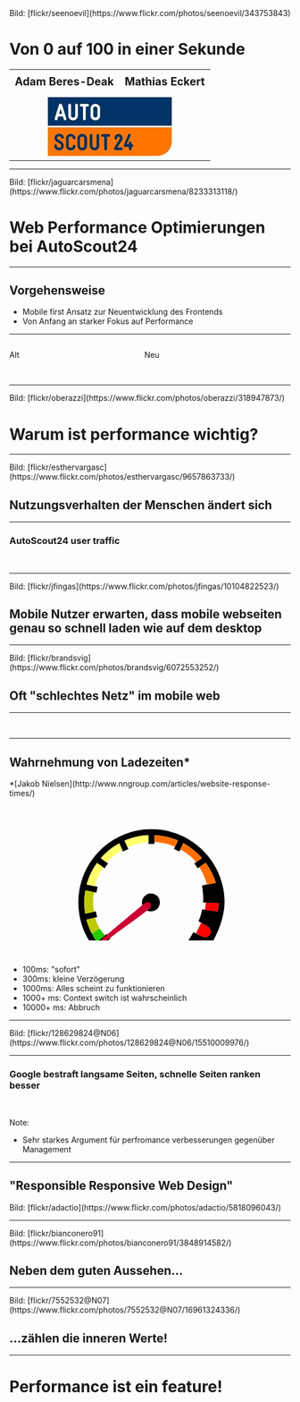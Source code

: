 ﻿<!-- .slide: data-background="assets/01.jpg" -->
<div class="attribution">Bild: [flickr/seenoevil](https://www.flickr.com/photos/seenoevil/343753843)</div>

# Von 0 auf 100 in einer Sekunde

<table style="width: 90%;">
  <tr>
    <td style="line-height: 2em; font-weight: bold; font-size: 1.4em;">Adam Beres-Deak</td>
    <td style="text-align: right; line-height: 2em; font-weight: bold; font-size: 1.4em;">Mathias Eckert</td>
  </tr>
  <tr>
    <td colspan="2" style="text-align: center;"><img src="assets/as24logo.png"></td>
  </tr>
</table>

----

<!-- .slide: data-background="assets/02.jpg" -->
<div class="attribution">Bild: [flickr/jaguarcarsmena](https://www.flickr.com/photos/jaguarcarsmena/8233313118/)</div>

# Web Performance Optimierungen bei AutoScout24

---

## Vorgehensweise

- Mobile first Ansatz zur Neuentwicklung des Frontends
- Von Anfang an starker Fokus auf Performance

---

<div>
	<div style="float: left; width: 48%;">
		<p>Alt</p>
		<img data-src="assets/chameleon.png"  />
	</div>
	<div style="float: left; width: 48%;">
		<p>Neu</p>
		<img data-src="assets/showcar.png" />
	</div>
	<div style="clear: both;"></div>
</div>

----

<!-- .slide: data-background="assets/question.jpg" -->
<div class="attribution">Bild: [flickr/oberazzi](https://www.flickr.com/photos/oberazzi/318947873/)</div>

# Warum ist performance wichtig?

---

<!-- .slide: data-background="assets/03_4.jpg" -->
<div class="attribution">Bild: [flickr/esthervargasc](https://www.flickr.com/photos/esthervargasc/9657863733/)</div>

## Nutzungsverhalten der Menschen ändert sich
---

### AutoScout24 user traffic 

<img data-src="assets/stats/visits2.png" style="width: 100%;" />

---

<!-- .slide: data-background="assets/03_2.jpg" -->
<div class="attribution">Bild: [flickr/jfingas](https://www.flickr.com/photos/jfingas/10104822523/)</div>

## Mobile Nutzer erwarten, dass mobile webseiten genau so schnell laden wie auf dem desktop

---

<!-- .slide: data-background="assets/03_3.jpg" -->
<div class="attribution">Bild: [flickr/brandsvig](https://www.flickr.com/photos/brandsvig/6072553252/)</div>

## Oft "schlechtes Netz" im mobile web

---

<img data-src="assets/loading.gif" style="width:180%;">

---

## Wahrnehmung von Ladezeiten*
<div class="attribution">*[Jakob Nielsen](http://www.nngroup.com/articles/website-response-times/)</div>

<svg
   xmlns:dc="http://purl.org/dc/elements/1.1/"
   xmlns:cc="http://creativecommons.org/ns#"
   xmlns:rdf="http://www.w3.org/1999/02/22-rdf-syntax-ns#"
   xmlns:svg="http://www.w3.org/2000/svg"
   xmlns="http://www.w3.org/2000/svg"
   xmlns:sodipodi="http://sodipodi.sourceforge.net/DTD/sodipodi-0.dtd"
   xmlns:inkscape="http://www.inkscape.org/namespaces/inkscape"
   width="660"
   height="290"
   viewbox="0 0 660 360"
   id="svg2"
   version="1.1"
   inkscape:version="0.48.4 r9939"
   sodipodi:docname="tacho_edited_2.svg" style="padding: 20px;">
  <defs
     id="defs4">
    <inkscape:path-effect
       effect="spiro"
       id="path-effect3854"
       is_visible="true" />
    <inkscape:path-effect
       effect="spiro"
       id="path-effect3850"
       is_visible="true" />
    <inkscape:path-effect
       effect="spiro"
       id="path-effect3842"
       is_visible="true" />
    <inkscape:path-effect
       is_visible="true"
       id="path-effect3048"
       effect="spiro" />
    <inkscape:path-effect
       is_visible="true"
       id="path-effect3820"
       effect="spiro" />
    <inkscape:path-effect
       is_visible="true"
       id="path-effect3824"
       effect="spiro" />
    <inkscape:path-effect
       is_visible="true"
       id="path-effect3828"
       effect="spiro" />
    <inkscape:path-effect
       is_visible="true"
       id="path-effect3832"
       effect="spiro" />
    <inkscape:path-effect
       is_visible="true"
       id="path-effect3836"
       effect="spiro" />
    <inkscape:path-effect
       is_visible="true"
       id="path-effect3840"
       effect="spiro" />
    <inkscape:path-effect
       is_visible="true"
       id="path-effect3844"
       effect="spiro" />
    <inkscape:path-effect
       is_visible="true"
       id="path-effect3848"
       effect="spiro" />
  </defs>
  <sodipodi:namedview
     id="base"
     pagecolor="#ffffff"
     bordercolor="#666666"
     borderopacity="1.0"
     inkscape:pageopacity="0.0"
     inkscape:pageshadow="2"
     inkscape:zoom="1.4"
     inkscape:cx="219.11825"
     inkscape:cy="235.73797"
     inkscape:document-units="px"
     inkscape:current-layer="layer1-94"
     showgrid="false"
     fit-margin-top="0"
     fit-margin-left="0"
     fit-margin-right="0"
     fit-margin-bottom="0"
     inkscape:window-width="1920"
     inkscape:window-height="1018"
     inkscape:window-x="-8"
     inkscape:window-y="-8"
     inkscape:window-maximized="1" />
  <metadata
     id="metadata7">
    <rdf:RDF>
      <cc:Work
         rdf:about="">
        <dc:format>image/svg+xml</dc:format>
        <dc:type
           rdf:resource="http://purl.org/dc/dcmitype/StillImage" />
        <dc:title></dc:title>
      </cc:Work>
    </rdf:RDF>
  </metadata>
  <g
     inkscape:label="Ebene 1"
     inkscape:groupmode="layer"
     id="layer1"
     transform="translate(-94.623473,-472.98939)"
     style="display:inline">
    <g
       id="layer1-94"
       inkscape:label="Ebene 1"
       transform="translate(42.89209,220.42354)"
       style="display:inline">
      <path
         inkscape:connector-curvature="0"
         inkscape:original-d="m 498.27569,561.34139 -6.83648,14.22879 -8.08122,15.65737 16.41498,7.82868 7.07107,3.28299 4.54569,0.25254 4.54568,-0.75761 4.29315,-3.283 3.53554,-3.78807 2.0203,-4.79823 0.50508,-5.55583 -1.51523,-5.30331 -3.78807,-4.54568 -3.03046,-2.77792 -4.79823,-3.283 -8.58629,-4.04061 z"
         inkscape:path-effect="#path-effect3848"
         id="path3846"
         d="m 498.27569,561.34139 c -2.21466,4.7734 -4.49377,9.51691 -6.83648,14.22879 -2.6149,5.25932 -5.30904,10.47923 -8.08122,15.65737 5.45267,2.64914 10.92452,5.25879 16.41498,7.82868 2.35362,1.10164 4.71066,2.19598 7.07107,3.28299 l 4.54569,0.25254 4.54568,-0.75761 4.29315,-3.283 3.53554,-3.78807 2.0203,-4.79823 0.50508,-5.55583 -1.51523,-5.30331 -3.78807,-4.54568 -3.03046,-2.77792 -4.79823,-3.283 c -2.87738,-1.31408 -5.73972,-2.66107 -8.58629,-4.04061 -2.10725,-1.02125 -4.20585,-2.06033 -6.29551,-3.11711"
         style="fill:#ff0000;fill-opacity:1;stroke:#ff0000;stroke-width:1px;stroke-linecap:butt;stroke-linejoin:miter;stroke-opacity:1"
         sodipodi:nodetypes="ccccccccccccccccc" />
      <path
         inkscape:connector-curvature="0"
         inkscape:original-d="m 512.39988,501.82904 -1.26269,11.36422 -1.51523,9.09137 36.87057,5.55584 3.53553,-24.24366 z"
         inkscape:path-effect="#path-effect3844"
         id="path3842"
         d="m 512.39988,501.82904 c -0.30647,3.79962 -0.72763,7.59 -1.26269,11.36422 -0.43128,3.04214 -0.93655,6.07379 -1.51523,9.09137 l 36.87057,5.55584 3.53553,-24.24366 -37.62818,-1.76777"
         style="fill:#ff0000;fill-opacity:1;stroke:#ff0000;stroke-width:1px;stroke-linecap:butt;stroke-linejoin:miter;stroke-opacity:1" />
      <g
         transform="translate(8.594663,209.4439)"
         inkscape:label="Ebene 1"
         id="layer1-9">
        <g
           id="g2986"
           transform="translate(131.88762,78.88039)">
          <path
             sodipodi:nodetypes="cccccccccccccccccccccccccccccccccccccccccccccccccccccccccccccccccc"
             id="path2988"
             d="m 215.053,0.001 c -1.218,-0.005 -2.432,0.003 -3.65,0.02 -30.74,-0.037 -61.219,7.333 -89.066,20.118 -4.101,1.053 -7.157,4.368 -11.12,5.765 C 63.18,51.659 26.239,96.786 9.85,148.783 c -16.6,51.791 -11.997,109.96 12.13,158.551 5.671,11.53 12.375,22.474 20.094,32.751 8.266,-0.141 16.538,0.277 24.797,-0.183 1.709,-2.813 5.05,-3.964 7.246,-6.343 L 93.204,318.123 82.265,304.63 c -9.369,7.574 -18.68,15.235 -28.169,22.65 -13.878,-19.358 -24.3,-41.206 -30.443,-64.237 10.391,-2.439 20.781,-4.881 31.174,-7.321 l -3.972,-16.907 c -10.31,2.377 -20.541,5.052 -30.991,6.731 -3.627,-22.346 -3.518,-45.384 0.569,-67.638 10.716,2.185 21.427,4.398 32.14,6.602 l 3.489,-16.939 c -10.587,-2.299 -21.207,-4.43 -31.828,-6.56 6.288,-22.536 16.324,-43.936 30.143,-62.84 7.365,5.191 14.748,10.355 22.123,15.532 L 86.495,99.47 C 79.407,94.505 72.168,89.743 65.422,84.324 80.63,67.011 98.866,52.38 119.085,41.203 c 3.65,7.977 7.288,15.959 10.959,23.926 l 15.748,-7.212 c -3.717,-8.13 -7.418,-16.268 -11.152,-24.389 21.884,-9.655 45.605,-15.057 69.517,-16.102 0.045,8.524 0.114,17.046 0.171,25.57 l 17.348,-0.141 c -0.059,-8.468 -0.128,-16.939 -0.173,-25.408 23.556,1.05 46.879,6.3 68.574,15.49 -3.816,8.321 -7.606,16.654 -11.412,24.98 l 15.748,7.212 c 3.767,-8.227 7.533,-16.456 11.315,-24.678 20.54,11.14 39.096,25.978 54.456,43.507 -7.409,5.173 -14.81,10.357 -22.211,15.543 l 9.973,14.201 c 7.699,-5.401 15.416,-10.776 23.101,-16.197 12.957,17.754 22.979,37.636 29.445,58.653 -12.03,2.541 -28.204,4.98 -40.245,7.473 2.858,21.219 4.83815,31.10163 2.90115,49.22963 l 46.71816,2.19085 -3.44731,24.67652 -45.891,-6.504 c -2.09,11.651 -5.509,23.061 -10.552,34.619 6.76,3.737 13.539,7.442 20.342,11.1 6.777,3.257 13.97,8.402 15.436,16.263 2.232,10.899 -9.183,21.825 -19.999,18.979 -10.327,-4.777 -20.562,-9.747 -30.744,-14.826 -7.645,14.178 -16.296,27.821 -25.861,40.771 24.836,-0.112 49.673,-0.002 74.51,-0.043 21.185,-33.623 36.585,-71.442 41.328,-111.103 3.911,-38.804 -4.822,-78.296 -22.286,-112.918 C 384.69,80.622 356.6,50.662 322.536,30.318 290.261,10.932 252.806,0.132 215.053,0.001 z m -3.198,186.825 c -0.339,-0.003 -0.681,0.002 -1.02,0.012 -15.478,-0.115 -28.707,16.154 -24.916,31.324 2.291,11.27 12.741,20.701 24.401,20.813 11.302,0.508 22.727,-6.911 25.944,-17.937 3.494,-10.617 -0.483,-23.532 -10.079,-29.606 -4.189,-2.883 -9.242,-4.541 -14.33,-4.606 z"
             inkscape:connector-curvature="0"
             style="fill:#000000" />
          <text
             xml:space="preserve"
             style="font-size:28px;font-style:normal;font-variant:normal;font-weight:normal;font-stretch:normal;line-height:125%;letter-spacing:0px;word-spacing:0px;fill:#000000;fill-opacity:1;stroke:none;font-family:LeckerliOne;-inkscape-font-specification:LeckerliOne"
             x="50.714287"
             y="328.79074"
             id="text3780"
             sodipodi:linespacing="125%"
             transform="translate(-131.88762,-78.88039)"><tspan
               sodipodi:role="line"
               id="tspan3782"
               x="50.714287"
               y="328.79074"
               style="font-size:28px;font-family:Larial;-inkscape-font-specification:Larial" /></text>
          <text
             xml:space="preserve"
             style="font-size:28px;font-style:normal;font-variant:normal;font-weight:normal;font-stretch:normal;line-height:125%;letter-spacing:0px;word-spacing:0px;fill:#000000;fill-opacity:1;stroke:none;font-family:Arial;-inkscape-font-specification:Arial"
             x="-76.887619"
             y="330.48178"
             id="text3788"
             sodipodi:linespacing="125%"><tspan
               sodipodi:role="line"
               id="tspan3790"
               x="-76.887619"
               y="330.48178"
               style="fill:#ffffff;fill-opacity:1">100ms</tspan></text>
          <text
             xml:space="preserve"
             style="font-size:28px;font-style:normal;font-variant:normal;font-weight:normal;font-stretch:normal;line-height:125%;letter-spacing:0px;word-spacing:0px;fill:#000000;fill-opacity:1;stroke:none;font-family:Arial;-inkscape-font-specification:Arial"
             x="-89.926682"
             y="164.37338"
             id="text3788-1"
             sodipodi:linespacing="125%"><tspan
               sodipodi:role="line"
               id="tspan3790-7"
               x="-89.926682"
               y="164.37338"
               style="fill:#ffffff;fill-opacity:1">300ms</tspan></text>
          <text
             xml:space="preserve"
             style="font-size:28px;font-style:normal;font-variant:normal;font-weight:normal;font-stretch:normal;line-height:125%;letter-spacing:0px;word-spacing:0px;fill:#000000;fill-opacity:1;stroke:none;font-family:Arial;-inkscape-font-specification:Arial"
             x="160.00984"
             y="-15.633438"
             id="text3788-1-4"
             sodipodi:linespacing="125%"><tspan
               sodipodi:role="line"
               id="tspan3790-7-0"
               x="160.00984"
               y="-15.633438"
               style="fill:#ffffff;fill-opacity:1">1000ms</tspan></text>
          <text
             xml:space="preserve"
             style="font-size:28px;font-style:normal;font-variant:normal;font-weight:normal;font-stretch:normal;line-height:125%;letter-spacing:0px;word-spacing:0px;fill:#000000;fill-opacity:1;stroke:none;font-family:Arial;-inkscape-font-specification:Arial"
             x="435.11237"
             y="163.4818"
             id="text3834"
             sodipodi:linespacing="125%"><tspan
               sodipodi:role="line"
               id="tspan3836"
               x="435.11237"
               y="163.4818"
               style="fill:#ffffff;fill-opacity:1">10000+ ms</tspan></text>
          <path
             style="fill:#28ca00;fill-opacity:1;stroke:#28ca00;stroke-width:1px;stroke-linecap:butt;stroke-linejoin:miter;stroke-opacity:1"
             d="m 171.375,381.98718 22.32143,-13.89286 c 1.05012,1.58312 2.1521,3.13185 3.30357,4.64286 1.18727,1.55798 2.42678,3.07543 3.625,4.625 1.33341,1.72441 2.6153,3.48813 3.94643,5.21429 1.37691,1.78553 2.8063,3.53058 4.28571,5.23214 -3.59347,2.74698 -7.17093,5.51489 -10.73214,8.30357 -3.75574,2.94101 -7.49436,5.90588 -11.125,9 -0.29238,0.24917 -0.58404,0.49917 -0.875,0.75 -1.85793,-2.73349 -3.69136,-5.48364 -5.5,-8.25 -1.10702,-1.69322 -2.20496,-3.39284 -3.25,-5.125 -1.16674,-1.93387 -2.26677,-3.90702 -3.375,-5.875 -0.86981,-1.5446 -1.74482,-3.08628 -2.625,-4.625"
             id="path3848"
             inkscape:path-effect="#path-effect3850"
             inkscape:original-d="m 171.375,381.98718 22.32143,-13.89286 3.30357,4.64286 3.625,4.625 3.94643,5.21429 4.28571,5.23214 -10.73214,8.30357 -11.125,9 -0.875,0.75 -5.5,-8.25 -3.25,-5.125 -3.375,-5.875 z"
             inkscape:connector-curvature="0"
             transform="translate(-131.88762,-78.88039)"
             sodipodi:nodetypes="ccccccccccccc" />
          <path
             style="fill:#beca00;fill-opacity:1;stroke:#beca00;stroke-width:1px;stroke-linecap:butt;stroke-linejoin:miter;stroke-opacity:1"
             d="m 193.25,367.23718 c -1.16673,-2.06044 -2.29203,-4.14433 -3.375,-6.25 -1.3127,-2.55236 -2.5632,-5.13672 -3.75,-7.75 -0.74842,-2.08002 -1.46696,-4.17079 -2.15533,-6.27145 -0.54962,-1.67722 -1.08001,-3.36078 -1.58569,-5.05177 -0.54753,-1.83093 -1.06608,-3.67052 -1.55538,-5.51786 -4.52282,1.08623 -9.04905,2.15826 -13.5786,3.21608 -3.78936,0.88495 -7.58104,1.75996 -11.375,2.625 0.79722,2.9806 1.67262,5.94029 2.625,8.875 1.14734,3.5355 2.40628,7.03438 3.75,10.5 0.87835,2.26537 1.79298,4.51673 2.75,6.75 1.29999,3.03362 2.67809,6.03365 4.125,9 0.6127,1.2561 1.23774,2.50618 1.875,3.75 l 22.25,-13.875"
             id="path3852"
             inkscape:path-effect="#path-effect3854"
             inkscape:original-d="m 193.25,367.23718 -3.375,-6.25 -3.75,-7.75 -2.15533,-6.27145 -1.58569,-5.05177 -1.55538,-5.51786 -13.5786,3.21608 -11.375,2.625 2.625,8.875 3.75,10.5 2.75,6.75 4.125,9 1.875,3.75 z"
             inkscape:connector-curvature="0"
             transform="translate(-131.88762,-78.88039)"
             sodipodi:nodetypes="cccccccccccccc" />
        </g>
      </g>
      <g
         inkscape:label="nadel"
         id="layer2"
         inkscape:groupmode="layer"
         style="display:inline">
        <path
           inkscape:connector-curvature="0"
           inkscape:original-d="m 493.71206,398.79349 7.59408,13.38452 4.85951,10.75453 4.37238,10.35407 3.30093,8.52502 1.97698,7.17566 24.61567,-4.73694 -3.28299,-9.84899 -3.78808,-9.34391 -3.78807,-8.5863 -4.79822,-8.58629 -4.54569,-7.82868 -4.54569,-7.32361 -4.29314,-6.31345 z"
           inkscape:path-effect="#path-effect3840"
           id="path3838"
           d="m 493.71206,398.79349 7.59408,13.38452 c 1.66113,3.56599 3.28111,7.15116 4.85951,10.75453 1.50325,3.4318 2.96885,6.88029 4.37238,10.35407 1.14158,2.82546 2.24205,5.66754 3.30093,8.52502 l 1.97698,7.17566 24.61567,-4.73694 -3.28299,-9.84899 c -1.21366,-3.13422 -2.47656,-6.24937 -3.78808,-9.34391 -1.22075,-2.88036 -2.48362,-5.74287 -3.78807,-8.5863 -1.57892,-2.87348 -3.17838,-5.73567 -4.79822,-8.58629 -1.49085,-2.62363 -2.99903,-5.23756 -4.54569,-7.82868 -1.47274,-2.46727 -2.98044,-4.91397 -4.54569,-7.32361 -1.38643,-2.13436 -2.81791,-4.23947 -4.29314,-6.31345 l -17.67767,12.37437"
           style="fill:#ff6e00;fill-opacity:1;stroke:#ff6e00;stroke-width:1px;stroke-linecap:butt;stroke-linejoin:miter;stroke-opacity:1"
           sodipodi:nodetypes="ccccccccccccccc" />
        <path
           inkscape:connector-curvature="0"
           inkscape:original-d="m 438.15367,347.02317 9.59645,5.80837 8.33375,5.30331 8.83884,6.56599 7.28028,6.49202 5.83901,6.31345 5.51251,6.22155 c 5.08587,-4.40463 11.78296,-6.58426 16.54497,-11.34628 l -6.13488,-6.92313 -7.07107,-6.81853 -6.81853,-6.06091 -6.06092,-5.05077 -6.81853,-4.79822 -6.31345,-4.29315 -7.07107,-4.79822 -7.3236,-4.29315 z"
           inkscape:path-effect="#path-effect3836"
           id="path3834"
           d="m 438.15367,347.02317 c 3.22178,1.89784 6.4209,3.83415 9.59645,5.80837 2.7964,1.7385 5.57452,3.5064 8.33375,5.30331 l 8.83884,6.56599 7.28028,6.49202 c 1.96909,2.08329 3.91558,4.18794 5.83901,6.31345 1.85918,2.05451 3.69682,4.12851 5.51251,6.22155 l 16.54497,-11.34628 -6.13488,-6.92313 c -2.30739,-2.32357 -4.66515,-4.59713 -7.07107,-6.81853 -2.23438,-2.06302 -4.5102,-4.08099 -6.81853,-6.06091 -1.99622,-1.71222 -4.0168,-3.39604 -6.06092,-5.05077 -2.25645,-1.62254 -4.52945,-3.22205 -6.81853,-4.79822 -2.09611,-1.4433 -4.20565,-2.86697 -6.31345,-4.29315 -2.35916,-1.59625 -4.71619,-3.19566 -7.07107,-4.79822 l -7.3236,-4.29315 -8.33376,17.67767"
           style="fill:#ff6e00;fill-opacity:1;stroke:#ff6e00;stroke-width:1px;stroke-linecap:butt;stroke-linejoin:miter;stroke-opacity:1"
           sodipodi:nodetypes="ccccccccccccccccc" />
        <path
           inkscape:connector-curvature="0"
           inkscape:original-d="m 362.6754,325.05235 11.83866,1.26269 10.35406,1.51523 11.11168,2.27284 10.45866,2.74729 7.70614,2.71664 7.87726,3.4922 7.79805,-17.64703 -8.83884,-3.43093 -11.11167,-3.53553 -10.85914,-3.283 -13.38453,-2.52538 -12.12183,-1.51523 -6.31345,-0.75761 -4.69362,-0.25254 z"
           inkscape:path-effect="#path-effect3832"
           id="path3830"
           d="m 362.6754,325.05235 c 3.95347,0.34875 7.90057,0.76974 11.83866,1.26269 3.46142,0.43328 6.9164,0.92223 10.35406,1.51523 3.72612,0.64276 7.43085,1.40761 11.11168,2.27284 3.50925,0.82489 6.99704,1.74107 10.45866,2.74729 l 7.70614,2.71664 7.87726,3.4922 7.79805,-17.64703 c -2.9061,-1.24376 -5.85467,-2.38829 -8.83884,-3.43093 -3.66964,-1.28213 -7.39114,-2.40958 -11.11167,-3.53553 -3.61941,-1.09535 -7.23912,-2.18968 -10.85914,-3.283 -4.42534,-1.02037 -8.89164,-1.86307 -13.38453,-2.52538 -4.02869,-0.59388 -8.07713,-1.04258 -12.12183,-1.51523 -2.10526,-0.24602 -4.20976,-0.49855 -6.31345,-0.75761 l -4.69362,-0.25254 0.17857,18.94036"
           style="fill:#ff6e00;fill-opacity:1;stroke:#ff6e00;stroke-width:1px;stroke-linecap:butt;stroke-linejoin:miter;stroke-opacity:1"
           sodipodi:nodetypes="cccccccccccccccc" />
        <path
           inkscape:connector-curvature="0"
           inkscape:original-d="m 284.35794,340.70971 13.38452,-5.55584 14.89975,-4.54568 12.62691,-2.77792 11.86929,-1.76777 7.07107,0 0,-19.69797 -9.59645,0.50507 -12.37437,1.26269 -12.87944,2.77792 -10.6066,2.77792 -10.35407,3.53554 -7.57614,2.27284 -5.05076,2.27284 z"
           inkscape:path-effect="#path-effect3828"
           id="path3826"
           d="m 284.35794,340.70971 13.38452,-5.55584 14.89975,-4.54568 12.62691,-2.77792 11.86929,-1.76777 7.07107,0 0,-19.69797 c -3.20193,0.0999 -6.40172,0.26828 -9.59645,0.50507 -4.1354,0.30652 -8.2623,0.72763 -12.37437,1.26269 -4.31443,0.82335 -8.6092,1.74968 -12.87944,2.77792 -3.55346,0.85565 -7.08992,1.78186 -10.6066,2.77792 -3.42509,1.25363 -6.87755,2.43252 -10.35407,3.53554 -2.51322,0.79739 -5.03902,1.55512 -7.57614,2.27284 l -5.05076,2.27284 8.58629,18.94036"
           style="fill:#ffff6a;fill-opacity:1;stroke:#ffff6a;stroke-width:1px;stroke-linecap:butt;stroke-linejoin:miter;stroke-opacity:1" />
        <path
           inkscape:connector-curvature="0"
           inkscape:original-d="m 223.74879,384.65135 8.08122,-8.83884 7.82868,-7.07106 9.09137,-7.57615 9.34392,-6.06091 10.10152,-5.3033 -8.83883,-19.69798 -11.61676,6.81853 -10.10152,7.07107 -10.10153,8.08122 -7.82868,7.07107 -8.83884,8.58629 -4.54568,5.05077 12.6269,8.83883 z"
           inkscape:path-effect="#path-effect3824"
           id="path3822"
           d="m 223.74879,384.65135 8.08122,-8.83884 c 2.56498,-2.40576 5.17515,-4.76333 7.82868,-7.07106 2.97679,-2.58887 6.00815,-5.115 9.09137,-7.57615 l 9.34392,-6.06091 10.10152,-5.3033 -8.83883,-19.69798 -11.61676,6.81853 -10.10152,7.07107 c -3.46176,2.57259 -6.83179,5.26861 -10.10153,8.08122 -2.66607,2.29334 -5.26504,4.66378 -7.82868,7.07107 -2.99451,2.81188 -5.94135,5.67453 -8.83884,8.58629 l -4.54568,5.05077 c 4.10518,3.09095 8.31752,6.03959 12.6269,8.83883 1.58644,1.0305 3.18602,2.04077 4.79823,3.03046"
           style="fill:#ffff6a;fill-opacity:1;stroke:#ffff6a;stroke-width:1px;stroke-linecap:butt;stroke-linejoin:miter;stroke-opacity:1" />
        <path
           inkscape:connector-curvature="0"
           inkscape:original-d="m 188.89853,453.8468 2.77792,-11.11168 3.28299,-10.35406 4.29315,-9.34391 4.79822,-9.09138 5.80838,-9.59645 3.283,-4.29314 -17.93021,-12.87945 -7.57614,10.6066 -6.31346,11.11168 -4.79822,9.09137 -4.04061,9.59645 -3.03046,8.33376 -3.03046,9.34391 -1.01015,3.53554 z"
           inkscape:path-effect="#path-effect3820"
           id="path3818"
           d="m 188.89853,453.8468 c 0.80767,-3.73214 1.73427,-7.43854 2.77792,-11.11168 0.98973,-3.48336 2.08473,-6.93682 3.28299,-10.35406 1.34559,-3.15296 2.77736,-6.26915 4.29315,-9.34391 1.51534,-3.07385 3.11469,-6.10633 4.79822,-9.09138 1.83712,-3.25737 3.77446,-6.4582 5.80838,-9.59645 l 3.283,-4.29314 -17.93021,-12.87945 -7.57614,10.6066 c -2.16807,3.66728 -4.27297,7.37191 -6.31346,11.11168 -1.64128,3.00811 -3.24089,6.03895 -4.79822,9.09137 -1.43978,3.15863 -2.78741,6.35926 -4.04061,9.59645 -1.06719,2.75669 -2.06577,5.53955 -3.03046,8.33376 -1.06864,3.09533 -2.09598,6.20547 -3.03046,9.34391 -0.34978,1.17473 -0.68652,2.35334 -1.01015,3.53554 l 23.48605,5.05076"
           style="fill:#ffff6a;fill-opacity:1;stroke:#ffff6a;stroke-width:1px;stroke-linecap:butt;stroke-linejoin:miter;stroke-opacity:1" />
        <path
           inkscape:connector-curvature="0"
           inkscape:original-d="m 185.58305,527.87065 -1.84147,-12.61953 -0.65288,-9.84746 -0.25251,-10.17778 0.50502,-9.16001 1.10847,-7.31172 1.41657,-6.68273 -24.49296,-5.34333 -2.27254,15.01223 -1.01003,14.50334 0.25251,10.94111 0.50501,10.94112 1.26252,11.70444 0.50501,3.81667 z"
           inkscape:path-effect="#path-effect3048"
           id="path3046"
           d="m 185.58305,527.87065 -1.84147,-12.61953 c -0.28448,-3.2776 -0.50217,-6.56099 -0.65288,-9.84746 -0.15547,-3.39032 -0.23967,-6.78392 -0.25251,-10.17778 l 0.50502,-9.16001 c 0.29535,-2.44771 0.66507,-4.88645 1.10847,-7.31172 0.40957,-2.24024 0.88201,-4.46898 1.41657,-6.68273 l -24.49296,-5.34333 -2.27254,15.01223 -1.01003,14.50334 c 0.0634,3.64748 0.14756,7.29459 0.25251,10.94111 0.10504,3.64975 0.23097,7.30016 0.50501,10.94112 0.29455,3.91352 0.75993,7.81217 1.26252,11.70444 0.16434,1.27275 0.33268,2.54498 0.50501,3.81667 l 24.96728,-5.77635"
           style="fill:#beca00;fill-opacity:1;stroke:#beca00;stroke-width:1.00370109px;stroke-linecap:butt;stroke-linejoin:miter;stroke-opacity:1"
           sodipodi:nodetypes="ccccccccccccccc" />
        <path
           id="path2990"
           d="m 350.24627,516.63016 c 4.55319,-8.37347 0.41044,-16.40667 -7.583,-16.21009 -6.4399,0.0635 -9.54248,4.07373 -14.92997,7.87436 -38.50557,32.55055 -77.60289,64.10012 -115.8507,97.15547 -7.23216,5.58707 -2.85842,15.44846 4.60569,10.2208 2.29429,-1.50821 7.33314,-4.10203 9.46051,-5.71344 40.72803,-31.86881 83.05394,-59.5822 123.53536,-91.96977 0.2851,-0.42708 0.52704,-0.89125 0.76199,-1.35745 l 0,0 0,0 z"
           inkscape:connector-curvature="0"
           style="fill:#cb0033"
           sodipodi:nodetypes="ccccccccccc" />
      </g>
    </g>
  </g>
</svg>

<style>
	#path2990 {
		transform-origin: right top;
		transition: transform 0.7s
	}
	
	.one {
		transform: rotate(11deg);
	}
	
	.two {
		transform: rotate(51deg);
	}
	
	.three {
		transform: rotate(128deg);
	}
	
	.four {
		transform: rotate(204deg);
	}
	
	.five{
		transform: rotate(247deg);
	}
</style>

<ul style="margin-top: 20px;">
	<li class="fragment">100ms: "sofort"</li>
	<li class="fragment">300ms: kleine Verzögerung</li>
	<li class="fragment">1000ms: Alles scheint zu funktionieren</li>
	<li class="fragment">1000+ ms: Context switch ist wahrscheinlich</li>
	<li class="fragment">10000+ ms: Abbruch</li>
</ul>

---

<!-- .slide: data-background="assets/04.jpg" class="empty" -->
<div class="attribution">Bild: [flickr/128629824@N06](https://www.flickr.com/photos/128629824@N06/15510009976/)</div>

---

### Google bestraft langsame Seiten, schnelle Seiten ranken besser

<img data-src="assets/google-mobile-slow-label.png">

Note:
- Sehr starkes Argument für perfromance verbesserungen gegenüber Management

---

## "Responsible Responsive Web Design"

<!-- .slide: data-background="assets/rwd.jpg" -->
<div class="attribution">Bild: [flickr/adactio](https://www.flickr.com/photos/adactio/5818096043/)</div>

---

<!-- .slide: data-background="assets/05.jpg" -->
<div class="attribution">Bild: [flickr/bianconero91](https://www.flickr.com/photos/bianconero91/3848914582/)</div>

## Neben dem guten Aussehen...

---

<!-- .slide: data-background="assets/05_1.jpg" -->
<div class="attribution">Bild: [flickr/7552532@N07](https://www.flickr.com/photos/7552532@N07/16961324336/)</div>

## ...zählen die inneren Werte!

---

# Performance ist ein feature!
